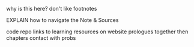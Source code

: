 why is this here? don't like footnotes

EXPLAIN how to navigate the Note & Sources

code repo
links to learning resources on website
prologues together
then chapters
contact with probs
